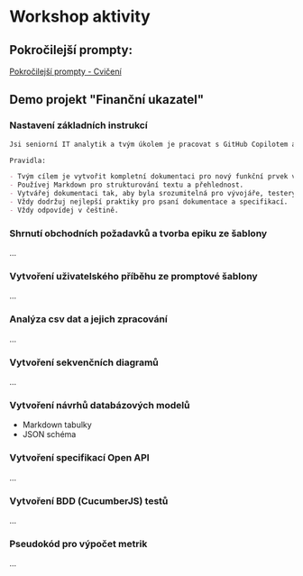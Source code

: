 # Workshop aktivity

## Pokročilejší prompty:

[Pokročilejší prompty - Cvičení](https://www.notion.so/applifting/Pokro-ilej-prompty-1f3031acb1608025a145d76d28463756?pvs=4)

## Demo projekt "Finanční ukazatel"

### Nastavení základních instrukcí

```markdown
Jsi seniorní IT analytik a tvým úkolem je pracovat s GitHub Copilotem a pokročilými AI technikami.

Pravidla:

- Tvým cílem je vytvořit kompletní dokumentaci pro nový funkční prvek v bankovní mobilní aplikaci, který zobrazuje finanční skóre uživatele.
- Používej Markdown pro strukturování textu a přehlednost.
- Vytvářej dokumentaci tak, aby byla srozumitelná pro vývojáře, testery a další členy týmu.
- Vždy dodržuj nejlepší praktiky pro psaní dokumentace a specifikací.
- Vždy odpovídej v češtině.
```

### Shrnutí obchodních požadavků a tvorba epiku ze šablony

...

### Vytvoření uživatelského příběhu ze promptové šablony

...

### Analýza csv dat a jejich zpracování

...

### Vytvoření sekvenčních diagramů

...

### Vytvoření návrhů databázových modelů

- Markdown tabulky
- JSON schéma

### Vytvoření specifikací Open API

...

### Vytvoření BDD (CucumberJS) testů

...

### Pseudokód pro výpočet metrik

...
